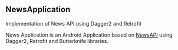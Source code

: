 ## NewsApplication
Implementation of News API using Dagger2 and Retrofit

News Application is an Android Application based on [NewsAPI](https://newsapi.org) using Dagger2, Retrofit and Butterknife libraries.
